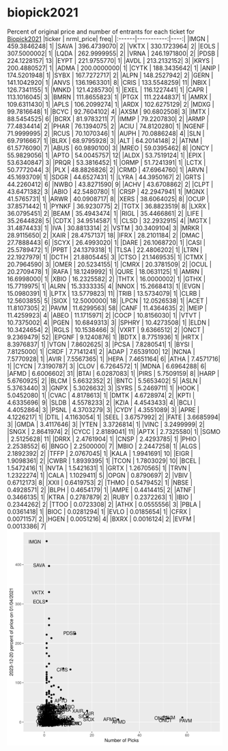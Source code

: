 # biopick2021
Percent of original price and number of entrants for each ticket for [Biopick2021](https://twitter.com/hashtag/Biopick2021)
|ticker |  nrml_price| freq|
|:------|-----------:|----:|
|IMGN   | 459.3846248|    1|
|SAVA   | 396.4739070|    2|
|VKTX   | 330.1723964|    2|
|EOLS   | 307.5000002|    1|
|LQDA   | 262.9999955|    2|
|VRNA   | 246.1971800|    2|
|PDSB   | 224.1228157|   13|
|EYPT   | 221.9755770|    1|
|AVDL   | 213.2132152|    3|
|KRYS   | 200.4880527|    1|
|ADMA   | 200.0000000|    1|
|CYTK   | 188.3435642|    1|
|ANIP   | 174.5201948|    1|
|SYBX   | 167.7272717|    2|
|ALPN   | 148.2527942|    2|
|GERN   | 141.1042920|    1|
|ANVS   | 136.1963301|    8|
|CRIS   | 133.5548259|   11|
|NBIX   | 126.7341155|    1|
|MNKD   | 121.4285730|    1|
|EXEL   | 116.1227441|    1|
|CAPR   | 113.1016045|    3|
|BMRN   | 111.8655823|    1|
|PTGX   | 111.2244837|    1|
|AMRX   | 109.6311430|    1|
|APLS   | 106.2099274|    1|
|ARDX   | 102.6275129|    2|
|MDXG   |  99.7816648|    1|
|BCYC   |  92.7604102|    4|
|AXSM   |  90.6802508|    3|
|IMTX   |  88.5454525|    6|
|BCRX   |  81.9783211|    7|
|IMMP   |  79.2207830|    2|
|ARMP   |  77.4834414|    2|
|PHAR   |  76.1394075|    2|
|ACIU   |  74.8120280|    1|
|NGENF  |  71.9999995|    2|
|RCUS   |  70.1070346|    1|
|AUPH   |  70.0886248|    4|
|SLN    |  69.7916667|    1|
|BLRX   |  68.9795928|    3|
|ALT    |  64.2014148|    2|
|ATNM   |  61.5776090|    7|
|ABUS   |  60.9890100|    3|
|MREO   |  59.0395462|    8|
|ONCY   |  55.9829056|    1|
|APTO   |  54.0045757|   12|
|ALDX   |  53.7519124|    1|
|EPIX   |  53.6340847|    3|
|PRQR   |  53.3816452|    1|
|ORMP   |  51.7241391|    1|
|LCTX   |  50.7772044|    3|
|PLX    |  48.8826826|    2|
|CRMD   |  47.6964760|    1|
|ARVN   |  45.1693709|    1|
|SDGR   |  44.6527431|    1|
|LYRA   |  44.3950167|    2|
|GRTS   |  44.2260412|    6|
|NWBO   |  43.8271590|    9|
|ACHV   |  43.6708862|    2|
|CLPT   |  43.6471382|    3|
|ABIO   |  42.5480780|    1|
|CRSP   |  42.2947941|    1|
|MGNX   |  41.5765731|    1|
|ARWR   |  40.0908717|    8|
|XERS   |  38.6064025|    8|
|OCUP   |  37.8571442|    1|
|PYNKF  |  36.9230775|    2|
|TGTX   |  36.8823519|    8|
|LXRX   |  36.0795451|    2|
|BEAM   |  35.4943474|    1|
|RIGL   |  35.4466861|    2|
|LIFE   |  35.2644828|    5|
|CDTX   |  34.9514587|    1|
|CLSD   |  32.2932915|    4|
|MGTX   |  31.4874433|    1|
|IVA    |  30.8813314|    2|
|VSTM   |  30.3409104|    3|
|MRKR   |  28.9115650|    2|
|XAIR   |  28.4757137|   18|
|IFRX   |  28.2101184|    2|
|DMAC   |  27.7888443|    6|
|SCYX   |  26.4993020|    1|
|DARE   |  26.1068720|    1|
|CASI   |  25.5789472|    1|
|PPBT   |  24.1379318|    1|
|TLSA   |  22.4806202|    1|
|LTRN   |  22.1927979|    1|
|DCTH   |  21.8805445|    3|
|CTSO   |  21.1469535|    1|
|CTMX   |  20.7964590|    3|
|OMER   |  20.5234155|    1|
|CMRX   |  20.3781509|    2|
|OCUL   |  20.2709478|    1|
|RAFA   |  18.1249992|    1|
|QURE   |  18.0631125|    1|
|AMRN   |  16.6998000|    1|
|XBIO   |  16.2325582|    2|
|THTX   |  16.0000002|    1|
|GTHX   |  15.7719975|    1|
|ALRN   |  15.3333335|    4|
|NNOX   |  15.2668413|    1|
|EVGN   |  15.0980391|    1|
|LPTX   |  13.5779823|   11|
|TRIB   |  13.5734079|    1|
|CLRB   |  12.5603855|    5|
|SIOX   |  12.5000000|   18|
|LPCN   |  12.0526538|    1|
|ACET   |  11.8107305|    2|
|PAVM   |  11.6299563|   58|
|CANF   |  11.4364635|    2|
|MEIP   |  11.4259923|    4|
|ABEO   |  11.1715971|    2|
|COCP   |  10.8156030|    1|
|VTVT   |  10.7375002|    4|
|PGEN   |  10.6849313|    3|
|SPHRY  |  10.4273508|    1|
|ELDN   |  10.3424654|    2|
|RGLS   |  10.1538466|    3|
|VXRT   |   9.6366512|    2|
|ONCT   |   9.2369479|   52|
|EPGNF  |   9.1240876|    1|
|BDTX   |   8.7751936|    1|
|HRTX   |   8.3976837|    1|
|VTGN   |   7.8602625|    3|
|PCSA   |   7.8280541|    1|
|BYSI   |   7.8125000|    1|
|CRDF   |   7.7141241|    2|
|ADAP   |   7.6539100|   12|
|NCNA   |   7.5770928|    1|
|AVIR   |   7.5567365|    1|
|HEPA   |   7.4651164|    6|
|ATHA   |   7.4571716|    1|
|CYCN   |   7.3190787|    3|
|CLOV   |   6.7264572|    1|
|MDNA   |   6.6964288|    6|
|AFMD   |   6.6006602|   31|
|BTAI   |   6.0287083|    1|
|PIRS   |   5.7509159|    8|
|HARP   |   5.6760925|    2|
|BLCM   |   5.6632352|    2|
|BNTC   |   5.5653402|    5|
|ASLN   |   5.3763440|    3|
|GNPX   |   5.3026632|    3|
|SYRS   |   5.2469711|    1|
|HOOK   |   5.0452080|    1|
|CVAC   |   4.8178613|    1|
|DMTK   |   4.6728974|    2|
|KPTI   |   4.6335696|    9|
|SLDB   |   4.5578233|    2|
|KZIA   |   4.4543433|    4|
|BCLI   |   4.4052864|    3|
|PSNL   |   4.3703279|    3|
|CYDY   |   4.3551089|    3|
|APRE   |   4.1226217|    1|
|DTIL   |   4.1163054|    1|
|SEEL   |   3.6757992|    2|
|FATE   |   3.6685994|    3|
|GMDA   |   3.4117646|    3|
|YTEN   |   3.3726814|    1|
|VINC   |   3.2499999|    2|
|SNGX   |   2.8641974|    2|
|CYCC   |   2.8189041|   11|
|APTX   |   2.7325580|    1|
|SGMO   |   2.5125628|   11|
|DRRX   |   2.4761904|    1|
|CNSP   |   2.4293785|    1|
|PHIO   |   2.2538552|    6|
|BNGO   |   2.2500000|    7|
|MBIO   |   2.2447258|    1|
|ALGS   |   2.1892392|    2|
|TFFP   |   2.0767045|    1|
|KALA   |   1.9941691|   10|
|EIGR   |   1.9098361|    2|
|CWBR   |   1.8939395|    1|
|TCON   |   1.7803029|   10|
|BCEL   |   1.5472416|    1|
|NVTA   |   1.5421631|    1|
|GRTX   |   1.2670565|    1|
|TRVN   |   1.2322274|    1|
|CALA   |   1.1029411|    5|
|OPGN   |   0.8790697|    2|
|VBIV   |   0.6712173|    8|
|XXII   |   0.6419753|    2|
|THMO   |   0.5479452|    1|
|NBSE   |   0.4928571|    2|
|BLPH   |   0.4654179|    1|
|AMPE   |   0.4414415|    2|
|ATNF   |   0.3466135|    1|
|KTRA   |   0.2787879|    2|
|RUBY   |   0.2372263|    1|
|IBIO   |   0.2344262|    2|
|TTOO   |   0.0723308|    2|
|ATHX   |   0.0555556|    3|
|PBLA   |   0.0361418|    1|
|BIOC   |   0.0281294|    1|
|EVLO   |   0.0185654|    1|
|CFRX   |   0.0071157|    2|
|HGEN   |   0.0051216|    4|
|BXRX   |   0.0016124|    2|
|EVFM   |   0.0013386|    7|
![retvspicks](biopicks.png?raw=true)

